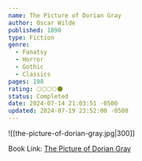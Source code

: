 ```yaml
---
name: The Picture of Dorian Gray
author: Oscar Wilde
published: 1890
type: Fiction
genre:
  - Fanatsy
  - Horror
  - Gothic
  - Classics
pages: 198
rating: 🌕🌕🌕🌕🌑
status: Completed
date: 2024-07-14 21:03:51 -0500
updated: 2024-07-19 23:52:00 -0500
---
```


![[the-picture-of-dorian-gray.jpg|300]]

Book Link: [The Picture of Dorian Gray](https://www.goodreads.com/book/show/5297.The_Picture_of_Dorian_Gray)
